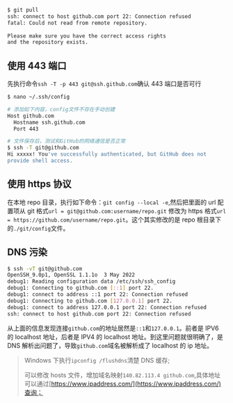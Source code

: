 ```bash
$ git pull
ssh: connect to host github.com port 22: Connection refused
fatal: Could not read from remote repository.
​
Please make sure you have the correct access rights
and the repository exists.
```

## 使用 443 端口

先执行命令`ssh -T -p 443 git@ssh.github.com`确认 443 端口是否可行

```bash
$ nano ~/.ssh/config

# 添加如下内容，config文件不存在手动创建
Host github.com
  Hostname ssh.github.com
  Port 443

# 文件保存后，测试和GitHub的网络通信是否正常
$ ssh -T git@github.com
Hi xxxxx! You've successfully authenticated, but GitHub does not
provide shell access.
```

## 使用 https 协议

在本地 repo 目录，执行如下命令：`git config --local -e`,然后把里面的 url 配置项从 git 格式`url = git@github.com:username/repo.git`
修改为 https 格式`url = https://github.com/username/repo.git`。这个其实修改的是 repo 根目录下的`./git/config`文件。

## DNS 污染

```bash
$ ssh -vT git@github.com
OpenSSH_9.0p1, OpenSSL 1.1.1o  3 May 2022
debug1: Reading configuration data /etc/ssh/ssh_config
debug1: Connecting to github.com [::1] port 22.
debug1: connect to address ::1 port 22: Connection refused
debug1: Connecting to github.com [127.0.0.1] port 22.
debug1: connect to address 127.0.0.1 port 22: Connection refused
ssh: connect to host github.com port 22: Connection refused
```

从上面的信息发现连接`github.com`的地址居然是`::1`和`127.0.0.1`。前者是 IPV6 的 localhost 地址，后者是 IPV4 的 localhost 地址。到这里问题就很明确了，是 DNS 解析出问题了，导致`github.com`域名被解析成了 localhost 的 ip 地址。

> Windows 下执行`ipconfig /flushdns`清楚 DNS 缓存;
>
> 可以修改 hosts 文件，增加域名映射`140.82.113.4 github.com`,具体地址可以通过[https://www.ipaddress.com/](https://www.ipaddress.com/)查询；
